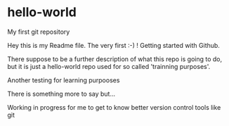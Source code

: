 # hello-world
My first git repository

Hey this is my Readme file. The very first :-) ! 
Getting started with Github.

There suppose to be a further description of what this repo is going to do, 
but it is just a hello-world repo used for so called 'trainning purposes'.

Another testing for learning purpooses

There is something more to say but...

Working in progress for me to get to know better version control tools like git 
